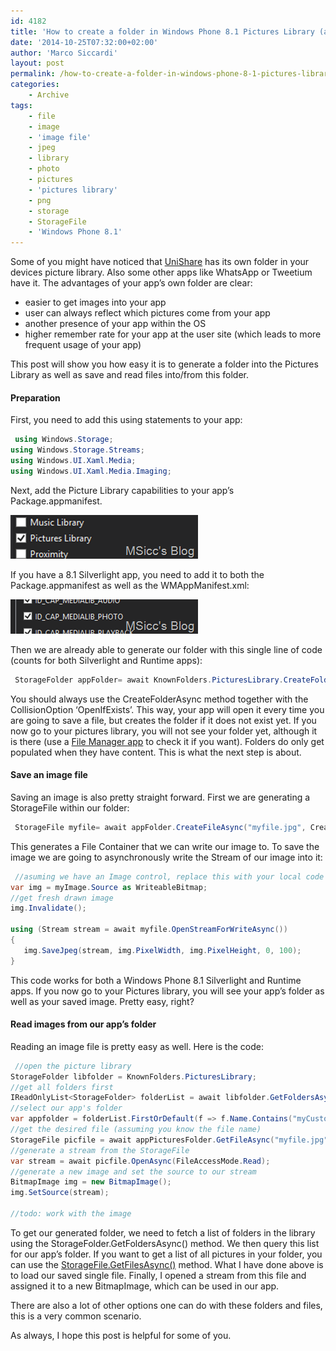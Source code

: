 ```yaml
---
id: 4182
title: 'How to create a folder in Windows Phone 8.1 Pictures Library (and save/read files into/from it)'
date: '2014-10-25T07:32:00+02:00'
author: 'Marco Siccardi'
layout: post
permalink: /how-to-create-a-folder-in-windows-phone-8-1-pictures-library-and-saveread-files-intofrom-it/
categories:
    - Archive
tags:
    - file
    - image
    - 'image file'
    - jpeg
    - library
    - photo
    - pictures
    - 'pictures library'
    - png
    - storage
    - StorageFile
    - 'Windows Phone 8.1'
---
```


Some of you might have noticed that [UniShare](https://www.windowsphone.com/s?appid=ee42cb1d-8a68-41c6-9c0c-d3e3fc61d6ea) has its own folder in your devices picture library. Also some other apps like WhatsApp or Tweetium have it. The advantages of your app’s own folder are clear:

- easier to get images into your app
- user can always reflect which pictures come from your app
- another presence of your app within the OS
- higher remember rate for your app at the user site (which leads to more frequent usage of your app)

This post will show you how easy it is to generate a folder into the Pictures Library as well as save and read files into/from this folder.

#### Preparation

First, you need to add this using statements to your app:

``` csharp
 using Windows.Storage;
using Windows.Storage.Streams;
using Windows.UI.Xaml.Media;
using Windows.UI.Xaml.Media.Imaging;
```
 
Next, add the Picture Library capabilities to your app’s Package.appmanifest.

![image](/assets/img/2014/10/image.png "image")

If you have a 8.1 Silverlight app, you need to add it to both the Package.appmanifest as well as the WMAppManifest.xml:

![image](/assets/img/2014/10/image1.png "image")

Then we are already able to generate our folder with this single line of code (counts for both Silverlight and Runtime apps):

``` csharp
 StorageFolder appFolder= await KnownFolders.PicturesLibrary.CreateFolderAsync("myCustomAppFolder", CreationCollisionOption.OpenIfExists);
```
 
You should always use the CreateFolderAsync method together with the CollisionOption ‘OpenIfExists’. This way, your app will open it every time you are going to save a file, but creates the folder if it does not exist yet. If you now go to your pictures library, you will not see your folder yet, although it is there (use a [File Manager app](https://www.windowsphone.com/s?appid=762e837f-461d-4847-8399-3526f54fc25e) to check it if you want). Folders do only get populated when they have content. This is what the next step is about.

#### Save an image file

Saving an image is also pretty straight forward. First we are generating a StorageFile within our folder:

``` csharp
 StorageFile myfile= await appFolder.CreateFileAsync("myfile.jpg", CreationCollisionOption.ReplaceExisting);
```
 
This generates a File Container that we can write our image to. To save the image we are going to asynchronously write the Stream of our image into it:

``` csharp
 //asuming we have an Image control, replace this with your local code
var img = myImage.Source as WriteableBitmap;
//get fresh drawn image 
img.Invalidate();

using (Stream stream = await myfile.OpenStreamForWriteAsync())
{
   img.SaveJpeg(stream, img.PixelWidth, img.PixelHeight, 0, 100);
}
```
 
This code works for both a Windows Phone 8.1 Silverlight and Runtime apps. If you now go to your Pictures library, you will see your app’s folder as well as your saved image. Pretty easy, right?

#### Read images from our app’s folder

Reading an image file is pretty easy as well. Here is the code:

``` csharp
 //open the picture library
StorageFolder libfolder = KnownFolders.PicturesLibrary;
//get all folders first
IReadOnlyList<StorageFolder> folderList = await libfolder.GetFoldersAsync();
//select our app's folder
var appfolder = folderList.FirstOrDefault(f => f.Name.Contains("myCustomAppFolder"));
//get the desired file (assuming you know the file name)
StorageFile picfile = await appPicturesFolder.GetFileAsync("myfile.jpg");
//generate a stream from the StorageFile
var stream = await picfile.OpenAsync(FileAccessMode.Read);
//generate a new image and set the source to our stream
BitmapImage img = new BitmapImage();
img.SetSource(stream);

//todo: work with the image
```
 
To get our generated folder, we need to fetch a list of folders in the library using the StorageFolder.GetFoldersAsync() method. We then query this list for our app’s folder. If you want to get a list of all pictures in your folder, you can use the [StorageFile.GetFilesAsync()](https://msdn.microsoft.com/en-us/library/windows/apps/br227276.aspx) method. What I have done above is to load our saved single file. Finally, I opened a stream from this file and assigned it to a new BitmapImage, which can be used in our app.

There are also a lot of other options one can do with these folders and files, this is a very common scenario.

As always, I hope this post is helpful for some of you.